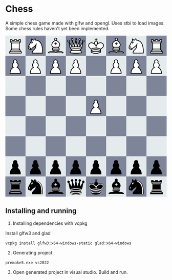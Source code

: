# Chess

A simple chess game made with glfw and opengl. Uses stbi to load images. Some chess rules haven't yet been implemented.

![Chess](screenshots/chess.png)

## Installing and running

1. Installing dependencies with vcpkg

Install glfw3 and glad
```
vcpkg install glfw3:x64-windows-static glad:x64-windows
```

2. Generating project
```
premake5.exe vs2022
```

3. Open generated project in visual studio. Build and run.

